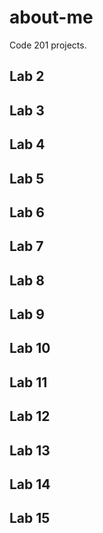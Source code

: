 # about-me
Code 201 projects.

## Lab 2

## Lab 3

## Lab 4

## Lab 5

## Lab 6

## Lab 7

## Lab 8

## Lab 9

## Lab 10

## Lab 11

## Lab 12

## Lab 13

## Lab 14

## Lab 15